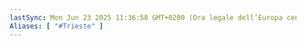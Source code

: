 ```yaml
---
lastSync: Mon Jun 23 2025 11:36:58 GMT+0200 (Ora legale dell’Europa centrale)
Aliases: [ "#Trieste" ]
---
```

